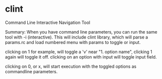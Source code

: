 clint
=====

Command Line Interactive Navigation Tool

Summary:
When you have command line parameters, you can run the same tool with -i (interactive).
This will include clint library, which will parse a params.rc and load numbered menu with params to toggle or input.

clicking on 1 for example, will toggle a 'v' near "1. option name", clicking 1 again will toggle it off.
clicking on an option with input will toggle input field.

clicking on 0, or x, will start execution with the toggled options as commandline parameters.
